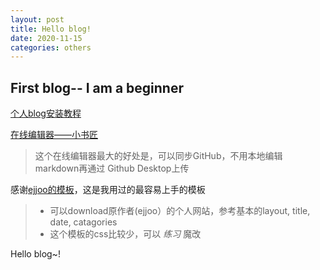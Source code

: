 ```yaml
---
layout: post
title: Hello blog!
date: 2020-11-15
categories: others
---
```


## First blog-- I am a beginner


[个人blog安装教程](https://www.cnblogs.com/wxyww/p/xiaoshujiang.html)

[在线编辑器——小书匠](http://www.xiaoshujiang.com)
> 这个在线编辑器最大的好处是，可以同步GitHub，不用本地编辑markdown再通过 Github Desktop上传

感谢[ejjoo的模板](https://github.com/ejjoo/jekyll-theme-monos/)，这是我用过的最容易上手的模板
>- 可以download原作者(ejjoo）的个人网站，参考基本的layout, title, date, catagories 
>- 这个模板的css比较少，可以 *练习* 魔改

Hello blog~!

